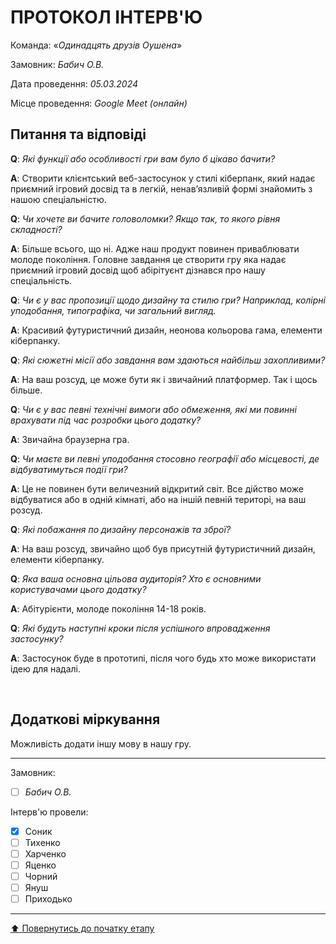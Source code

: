 # ПРОТОКОЛ ІНТЕРВ'Ю

Команда: «*Одинадцять друзів Оушена*»

Замовник:  *Бабич О.В.*

Дата проведення: *05.03.2024*

Місце проведення: *Google Meet (онлайн)*

## Питання та відповіді

**Q**: *Які функції або особливості гри вам було б цікаво бачити?*

**A**: Створити клієнтський веб-застосунок у стилі кіберпанк, який надає приємний ігровий досвід та в легкій, ненав’язливій формі знайомить з нашою спеціальністю. 

**Q**: *Чи хочете ви бачите головоломки? Якщо так, то якого рівня складності?*

**A**: Більше всього, що ні. Адже наш продукт повинен приваблювати молоде покоління. Головне завдання це створити гру яка надає приємний ігровий досвід щоб абірітуєнт дізнався про нашу спеціальність.

**Q**: *Чи є у вас пропозиції щодо дизайну та стилю гри? Наприклад, колірні уподобання, типографіка, чи загальний вигляд.*

**A**: Красивий футуристичний дизайн, неонова кольорова гама, елементи кіберпанку.

**Q**: *Які сюжетні місії або завдання вам здаються найбільш захопливими?*

**A**: На ваш розсуд, це може бути як і звичайний платформер. Так і щось більше.

**Q**: *Чи є у вас певні технічні вимоги або обмеження, які ми повинні врахувати під час розробки цього додатку?*

**A**: Звичайна браузерна гра.

**Q**: *Чи маєте ви певні уподобання стосовно географії або місцевості, де відбуватимуться події гри?*

**A**: Це не повинен бути величезний відкритий світ. Все дійство може відбуватися або в одній кімнаті, або на іншій певній територі, на ваш розсуд.

**Q**: *Які побажання по дизайну персонажів та зброї?*

**A**: На ваш розсуд, звичайно щоб був присутній футуристичний дизайн, елементи кіберпанку.

**Q**: *Яка ваша основна цільова аудиторія? Хто є основними користувачами цього додатку?*

**A**: Абітурієнти, молоде покоління 14-18 років.

**Q**: *Які будуть наступні кроки після успішного впровадження застосунку?*

**A**: Застосунок буде в прототипі, після чого будь хто може використати ідею для надалі.

<br>

## Додаткові міркування
Можливість додати іншу мову в нашу гру.

---
Замовник: 		
- [ ] *Бабич О.В.*

Інтерв'ю провели:			

- [x] Соник
- [ ] Тихенко
- [ ] Харченко
- [ ] Яценко
- [ ] Чорний
- [ ] Януш
- [ ] Приходько

---
[:arrow_up: Повернутись до початку етапу](/docs/1.Envisioning/README.md)
